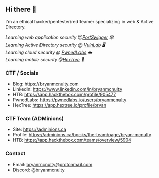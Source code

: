 ## Hi there 👋

<!--
**bryanmcnulty/bryanmcnulty** is a ✨ _special_ ✨ repository because its `README.md` (this file) appears on your GitHub profile.

Here are some ideas to get you started:

- 🔭 I’m currently working on ...
- 🌱 I’m currently learning ...
- 👯 I’m looking to collaborate on ...
- 🤔 I’m looking for help with ...
- 💬 Ask me about ...
- 📫 How to reach me: ...
- 😄 Pronouns: ...
- ⚡ Fun fact: ...
-->

I'm an ethical hacker/pentester/red teamer specializing in web & Active Directory.

_Learning web application security @[PortSwigger](https://portswigger.net/web-security) 🕸️_ <br>
_Learning Active Directory security @ [VulnLab](https://vulnlab.com) 🖥️_ <br>
_Learning cloud security @ [PwnedLabs](https://pwnedlabs.io/users/bryanmcnulty) ☁️_ <br>
_Learning mobile security @[HexTree](https://app.hextree.io/profile/bryan) 📱_

### CTF / Socials
- Blog: <https://bryanmcnulty.com>
- LinkedIn: <https://www.linkedin.com/in/bryanmcnulty>
- HTB: <https://app.hackthebox.com/profile/905477>
- PwnedLabs: <https://pwnedlabs.io/users/bryanmcnulty>
- HexTree: <https://app.hextree.io/profile/bryan>

### CTF Team (ADMinions)
- Site: <https://adminions.ca>
- Profile: <https://adminions.ca/books/the-team/page/bryan-mcnulty>
- HTB: <https://app.hackthebox.com/teams/overview/5904>

### Contact
- Email: <bryanmcnulty@protonmail.com>
- Discord: [@bryanmcnulty](https://discord.com/users/844241499859451924)
